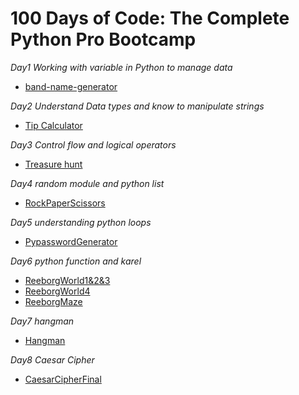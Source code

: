 # 100 Days of Code: The Complete Python Pro Bootcamp

*Day1 Working with variable in Python to manage data*
* [band-name-generator](https://github.com/haziqhazman33/100-days-of-code/blob/main/Day%201)

*Day2 Understand Data types and know to manipulate strings*
* [Tip Calculator](https://github.com/haziqhazman33/100-days-of-code/tree/main/Day%202)

*Day3 Control flow and logical operators*
* [Treasure hunt](https://github.com/haziqhazman33/100-days-of-code/tree/main/Day%203)

*Day4 random module and python list*
* [RockPaperScissors](https://github.com/haziqhazman33/100-days-of-code/tree/main/Day%204)

*Day5 understanding python loops*
* [PypasswordGenerator](https://github.com/haziqhazman33/100-days-of-code/tree/main/Day%205)

*Day6 python function and karel*
* [ReeborgWorld1&2&3](https://github.com/haziqhazman33/100-days-of-code/blob/main/Day%206/hurdle1.txt)
* [ReeborgWorld4](https://github.com/haziqhazman33/100-days-of-code/blob/main/Day%206/hurdle4.txt)
* [ReeborgMaze](https://github.com/haziqhazman33/100-days-of-code/blob/main/Day%206/Reeborg_Maze.txt)

*Day7 hangman*
* [Hangman](https://github.com/haziqhazman33/100-days-of-code/tree/main/Day%207)

*Day8 Caesar Cipher*
* [CaesarCipherFinal](https://github.com/haziqhazman33/100-days-of-code/tree/main/Day%208)
